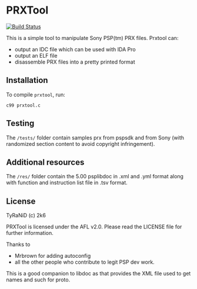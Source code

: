 PRXTool
=======
[![Build Status](https://api.travis-ci.org/yne/prxtool.svg)](https://travis-ci.org/yne/prxtool)

This is a simple tool to manipulate Sony PSP(tm) PRX files. Prxtool can:

* output an IDC file which can be used with IDA Pro
* output an ELF file
* disassemble PRX files into a pretty printed format

Installation
------------

To compile `prxtool`, run:

    c99 prxtool.c

Testing
-------

The `/tests/` folder contain samples prx from pspsdk and from Sony
(with randomized section content to avoid copyright infringement).

Additional resources
--------------------
The `/res/` folder contain the 5.00 psplibdoc in .xml and .yml format
along with function and instruction list file in .tsv format.

License
-------

TyRaNiD (c) 2k6

PRXTool is licensed under the AFL v2.0. Please read the LICENSE file for further
information.

Thanks to

* Mrbrown for adding autoconfig
* all the other people who contribute to legit PSP dev work.

This is a good companion to libdoc as that provides the XML file used to get
names and such for proto.

